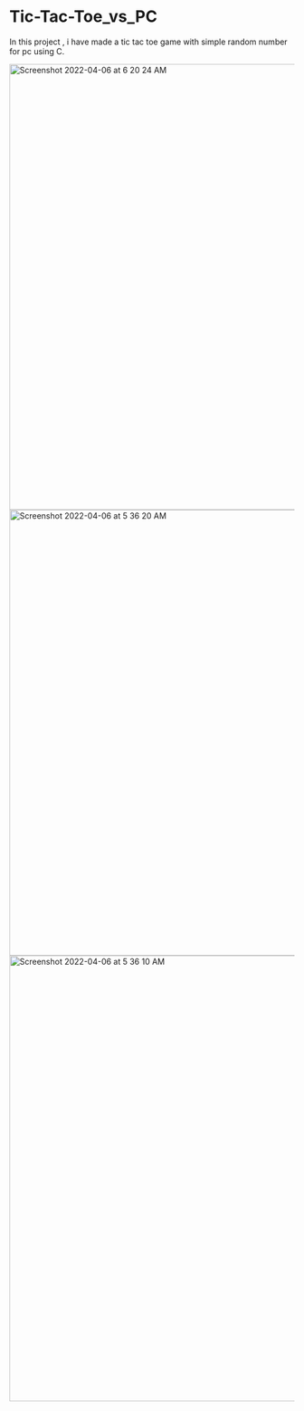 # Tic-Tac-Toe_vs_PC
In this project , i have made a tic tac toe game with simple random number for pc  using C.

<img width="788" alt="Screenshot 2022-04-06 at 6 20 24 AM" src="https://user-images.githubusercontent.com/95617382/163319444-bf9b5863-4d1f-4003-ad72-37205c33653c.png">
<img width="788" alt="Screenshot 2022-04-06 at 5 36 20 AM" src="https://user-images.githubusercontent.com/95617382/163319448-34354b17-2a5b-44a9-92f0-fc48cf74d27d.png">
<img width="788" alt="Screenshot 2022-04-06 at 5 36 10 AM" src="https://user-images.githubusercontent.com/95617382/163319452-b227eb37-f280-4416-a365-5d5d15eea521.png">
